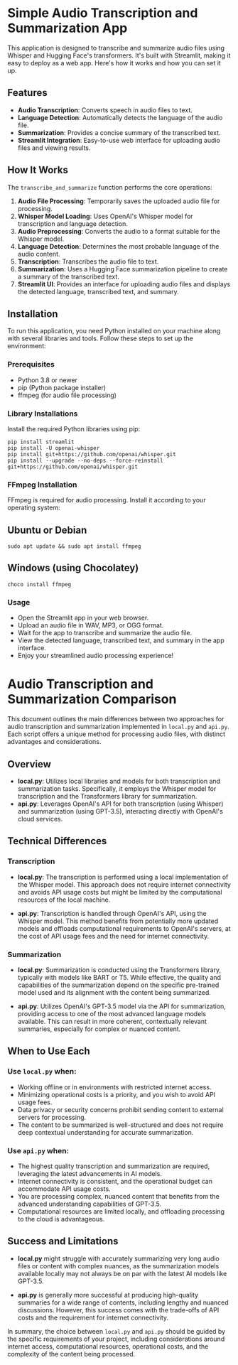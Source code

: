 # Simple Audio Transcription and Summarization App

This application is designed to transcribe and summarize audio files using Whisper and Hugging Face's transformers. It's built with Streamlit, making it easy to deploy as a web app. Here's how it works and how you can set it up.

## Features

- **Audio Transcription**: Converts speech in audio files to text.
- **Language Detection**: Automatically detects the language of the audio file.
- **Summarization**: Provides a concise summary of the transcribed text.
- **Streamlit Integration**: Easy-to-use web interface for uploading audio files and viewing results.

## How It Works

The `transcribe_and_summarize` function performs the core operations:

1. **Audio File Processing**: Temporarily saves the uploaded audio file for processing.
2. **Whisper Model Loading**: Uses OpenAI's Whisper model for transcription and language detection.
3. **Audio Preprocessing**: Converts the audio to a format suitable for the Whisper model.
4. **Language Detection**: Determines the most probable language of the audio content.
5. **Transcription**: Transcribes the audio file to text.
6. **Summarization**: Uses a Hugging Face summarization pipeline to create a summary of the transcribed text.
7. **Streamlit UI**: Provides an interface for uploading audio files and displays the detected language, transcribed text, and summary.

## Installation

To run this application, you need Python installed on your machine along with several libraries and tools. Follow these steps to set up the environment:

### Prerequisites

- Python 3.8 or newer
- pip (Python package installer)
- ffmpeg (for audio file processing)

### Library Installations

Install the required Python libraries using pip:

```shell
pip install streamlit
pip install -U openai-whisper
pip install git+https://github.com/openai/whisper.git
pip install --upgrade --no-deps --force-reinstall git+https://github.com/openai/whisper.git
```
### FFmpeg Installation

FFmpeg is required for audio processing. Install it according to your operating system:

## Ubuntu or Debian

```shell
sudo apt update && sudo apt install ffmpeg
```

## Windows (using Chocolatey)
```shell
choco install ffmpeg
```
### Usage
- Open the Streamlit app in your web browser.
- Upload an audio file in WAV, MP3, or OGG format.
- Wait for the app to transcribe and summarize the audio file.
- View the detected language, transcribed text, and summary in the app interface.
- Enjoy your streamlined audio processing experience!

# Audio Transcription and Summarization Comparison

This document outlines the main differences between two approaches for audio transcription and summarization implemented in `local.py` and `api.py`. Each script offers a unique method for processing audio files, with distinct advantages and considerations.

## Overview

- **local.py**: Utilizes local libraries and models for both transcription and summarization tasks. Specifically, it employs the Whisper model for transcription and the Transformers library for summarization.
- **api.py**: Leverages OpenAI's API for both transcription (using Whisper) and summarization (using GPT-3.5), interacting directly with OpenAI's cloud services.

## Technical Differences

### Transcription

- **local.py**: The transcription is performed using a local implementation of the Whisper model. This approach does not require internet connectivity and avoids API usage costs but might be limited by the computational resources of the local machine.
  
- **api.py**: Transcription is handled through OpenAI's API, using the Whisper model. This method benefits from potentially more updated models and offloads computational requirements to OpenAI's servers, at the cost of API usage fees and the need for internet connectivity.

### Summarization

- **local.py**: Summarization is conducted using the Transformers library, typically with models like BART or T5. While effective, the quality and capabilities of the summarization depend on the specific pre-trained model used and its alignment with the content being summarized.
  
- **api.py**: Utilizes OpenAI's GPT-3.5 model via the API for summarization, providing access to one of the most advanced language models available. This can result in more coherent, contextually relevant summaries, especially for complex or nuanced content.

## When to Use Each

### Use `local.py` when:

- Working offline or in environments with restricted internet access.
- Minimizing operational costs is a priority, and you wish to avoid API usage fees.
- Data privacy or security concerns prohibit sending content to external servers for processing.
- The content to be summarized is well-structured and does not require deep contextual understanding for accurate summarization.

### Use `api.py` when:

- The highest quality transcription and summarization are required, leveraging the latest advancements in AI models.
- Internet connectivity is consistent, and the operational budget can accommodate API usage costs.
- You are processing complex, nuanced content that benefits from the advanced understanding capabilities of GPT-3.5.
- Computational resources are limited locally, and offloading processing to the cloud is advantageous.

## Success and Limitations

- **local.py** might struggle with accurately summarizing very long audio files or content with complex nuances, as the summarization models available locally may not always be on par with the latest AI models like GPT-3.5.
  
- **api.py** is generally more successful at producing high-quality summaries for a wide range of contents, including lengthy and nuanced discussions. However, this success comes with the trade-offs of API costs and the requirement for internet connectivity.

In summary, the choice between `local.py` and `api.py` should be guided by the specific requirements of your project, including considerations around internet access, computational resources, operational costs, and the complexity of the content being processed.

